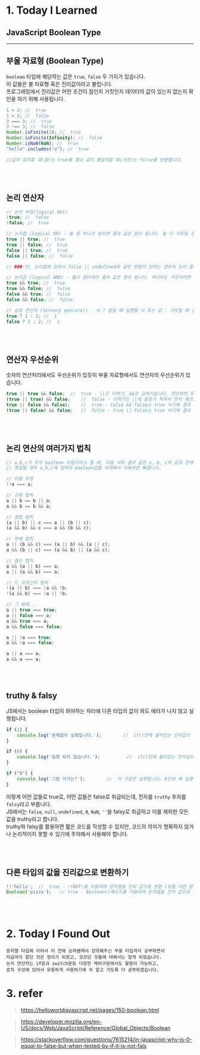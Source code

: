 # 1. Today I Learned

## JavaScript Boolean Type

---

## 부울 자료형 (Boolean Type)

`boolean` 타입에 해당하는 값은 `true`, `false` 두 가지가 있습니다.<br/>
이 값들은 불 자료형 혹은 진리값이라고 불립니다.<br/>
프로그래밍에서 진리값은 어떤 조건이 참인지 거짓인지 데이터의 값이 있는지 없는지 확인을 하기 위해 사용됩니다.<br/>

```javascript
1 < 2; //  true
1 > 2; //  false
3 === 3; //  true
3 !== 3; //  false
Number.isFinite(3); //  true
Number.isFinite(Infinity); //  false
Number.isNaN(NaN); //  true
"hello".includes("o"); //  true

//값이 일치할 때(참)는 true를 결과 값이 불일치할 때(거짓)는 false를 반환합니다.
```

<br/><br/>

## 논리 연산자

```javascript
// 논리 부정(logical Not)
!true; //  false
!false; //  true

// 논리합 (logical OR) - 둘 중 하나가 참이면 결과 값은 참이 됩니다. 둘 다 거짓일 경우만 거짓!
true || true; //  true
true || false; //  true
false || true; //  true
false || false; //  false

// ### 단, 논리합에 있어서 false || undefined와 같은 변환이 안되는 경우의 논리 합에 있어서는 두번째 대상자를 리턴합니다. undefined

// 논리곱 (logical AND) - 둘다 참이여야 결과 값은 참이 됩니다. 하나라도 거짓이라면 거짓!
true && true; //  true
true && false; //  false
false && true; //  false
false && false; //  false

// 삼항 연산자 (ternary operator) - 식 ? 참일 때 실행할 식 또는 값 : 거짓일 때 실행할 식 또는 값;
true ? 1 : 2; //  1
false ? 1 : 2; //  2
```

<br/><br/>

## 연산자 우선순위

숫자의 연산처리에서도 우선순위가 있듯이 부울 자료형에서도 연산자의 우선순위가 있습니다.<br/>

```javascript
true || true && false;  //  true - ||은 더하기, &&은 곱하기입니다. 연산자의 우선순위는 곱하기가 우선이기에 true가 반환됩니다.
(true || true) && false;    //  false - 더하기인 ||에 괄호가 쳐져서 먼저 계산을 하게 됩니다. 그렇기에 결국 true && false의 결과인 false가 반환됩니다.
true || false && false);    //  true - false && false는 true 이기에 결국 true || true의 결과로 true가 반환됩니다.
(true || false) && false;   //  false - true || false는 true 이기에 결국 true && false의 결과로 false가 반환됩니다.
```

<br/><br/>

## 논리 연산의 여러가지 법칙

```javascript
// a,b,c가 모두 boolean 타입이라고 할 때, 다음 식의 결과 값은 a, b, c의 값과 관계 없이 모두 true입니다.
// 헷갈릴 경우 a,b,c에 임의의 boolean값을 부여해서 이해하면 빠릅니다.

// 이중 부정
!!a === a;

// 교환 법칙
a || b == b || a;
a && b == b && a;

// 결합 법칙
(a || b) || c === a || (b || c);
(a && b) && c === a && (b && c);

// 분배 법칙
a || (b && c) === (a || b) && (a || c);
a && (b || c) === (a && b) || (a && c);

// 흡수 법칙
a && (a || b) === a;
a || (a && b) === a;

// 드 모르간의 법칙
!(a || b) === !a && !b;
!(a && b) === !a || !b;

// 그 밖에...
a || true === true;
a || false === a;
a && true === a;
a && false === false;

a || !a === true;
a && !a === false;

a || a === a;
a && a === a;
```

<br/><br/>

## truthy & falsy

JS에서는 boolean 타입이 와야하는 자리에 다른 타입의 값이 와도 에러가 나지 않고 실행됩니다.<br/>

```javascript
if (1) {
    console.log('문제없이 실행됩니다.');        //  if()안에 들어있는 인자값이 true 일때 해당 구문이 실행되는데 true는 값이 있다는 뜻을 의미합니다.
}

if (0) {
    console.log('실행 되지 않습니다.');          //  if()안에 들어있는 인자값이 false 일떄는 해당 구문이 실행되지 않습니다. 0은 값이 없다는 의미로 false와 같습니다.
}

if ("0") {
    console.log('그럼 이거는?');        //  이 구문은 실행됩니다. 0인데 왜 실행이 되냐면 ""처리를 하게되면 문자열로서 0이기에 값을 가짐으로 실행이됩니다.
}
```

이렇게 어떤 값들로 true로, 어떤 값들은 false로 취급되는데, 전자를 `truthy` 후자를 `falsy`라고 부릅니다.<br/>
JS에서는 `false`, `null`, `undefined`, `0`, `NaN`, `''`을 falsy로 취급하고 이를 제외한 모든 값을 truthy라고 합니다.<br/>
truthy와 falsy를 활용하면 짧은 코드를 작성할 수 있지만, 코드의 의미가 명확하지 않거나 논리적이지 못할 수 있기에 주의해서 사용해야 합니다.<br/>

<br/><br/>

## 다른 타입의 값을 진리값으로 변환하기

```javascript
!!'hello';  //  true - !(NOT)을 이용하여 문자열을 진리 값으로 변환 (보통 이런 방법을 많이 사용합니다.)
Boolean('pizza');   // true - Boolean()메소드를 이용하여 문자열을 진리 값으로 변환
```

<br/><br/>

# 2. Today I Found Out
```
문자열 타입에 이어서 이 전에 승하쌤께서 강의해주신 부울 타입까지 공부하면서
지금까지 알던 것은 정리가 되었고, 모르던 것들에 대해서는 알게 되었습니다.
논리 연산자는 if문과 switch문등 다양한 제어구문에서도 활용이 가능하고,
로직 구성에 있어서 유용하게 사용하기에 꼭 알고 가도록 더 공부하겠습니다.
```

# 3. refer

> https://helloworldjavascript.net/pages/150-boolean.html

> https://developer.mozilla.org/en-US/docs/Web/JavaScript/Reference/Global_Objects/Boolean

> https://stackoverflow.com/questions/7615214/in-javascript-why-is-0-equal-to-false-but-when-tested-by-if-it-is-not-fals

>